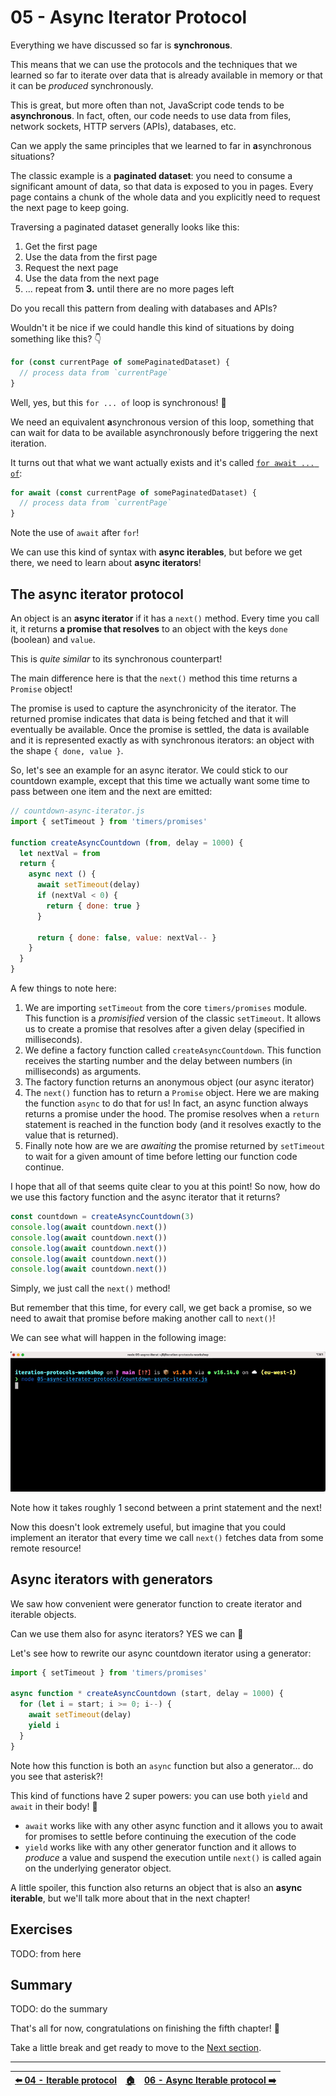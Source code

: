 # 05 - Async Iterator Protocol

Everything we have discussed so far is **synchronous**.

This means that we can use the protocols and the techniques that we learned so far to iterate over data that is already available in memory or that it can be _produced_ synchronously.

This is great, but more often than not, JavaScript code tends to be **asynchronous**. In fact, often, our code needs to use data from files, network sockets, HTTP servers (APIs), databases, etc.

Can we apply the same principles that we learned to far in **a**synchronous situations?

The classic example is a **paginated dataset**: you need to consume a significant amount of data, so that data is exposed to you in pages. Every page contains a chunk of the whole data and you explicitly need to request the next page to keep going.

Traversing a paginated dataset generally looks like this:

  1. Get the first page
  2. Use the data from the first page
  3. Request the next page
  4. Use the data from the next page
  5. ... repeat from **3.** until there are no more pages left

Do you recall this pattern from dealing with databases and APIs?

Wouldn't it be nice if we could handle this kind of situations by doing something like this? 👇

```js
for (const currentPage of somePaginatedDataset) {
  // process data from `currentPage`
}
```

Well, yes, but this `for ... of` loop is synchronous! 🤔

We need an equivalent **a**synchronous version of this loop, something that can wait for data to be available asynchronously before triggering the next iteration.

It turns out that what we want actually exists and it's called [`for await ... of`](https://developer.mozilla.org/en-US/docs/Web/JavaScript/Reference/Statements/for-await...of):

```js
for await (const currentPage of somePaginatedDataset) {
  // process data from `currentPage`
}
```

Note the use of `await` after `for`!

We can use this kind of syntax with **async iterables**, but before we get there, we need to learn about **async iterators**!


## The async iterator protocol

An object is an **async iterator** if it has a `next()` method. Every time you call it, it returns **a promise that resolves** to an object with the keys `done` (boolean) and `value`.

This is _quite similar_ to its synchronous counterpart!

The main difference here is that the `next()` method this time returns a `Promise` object!

The promise is used to capture the asynchronicity of the iterator. The returned promise indicates that data is being fetched and that it will eventually be available. Once the promise is settled, the data is available and it is represented exactly as with synchronous iterators: an object with the shape `{ done, value }`.

So, let's see an example for an async iterator. We could stick to our countdown example, except that this time we actually want some time to pass between one item and the next are emitted:

```js
// countdown-async-iterator.js
import { setTimeout } from 'timers/promises'

function createAsyncCountdown (from, delay = 1000) {
  let nextVal = from
  return {
    async next () {
      await setTimeout(delay)
      if (nextVal < 0) {
        return { done: true }
      }

      return { done: false, value: nextVal-- }
    }
  }
}
```

A few things to note here:

  1. We are importing `setTimeout` from the core `timers/promises` module. This function is a _promisified_ version of the classic `setTimeout`. It allows us to create a promise that resolves after a given delay (specified in milliseconds).
  2. We define a factory function called `createAsyncCountdown`. This function receives the starting number and the delay between numbers (in milliseconds) as arguments.
  3. The factory function returns an anonymous object (our async iterator)
  4. The `next()` function has to return a `Promise` object. Here we are making the function `async` to do that for us! In fact, an async function always returns a promise under the hood. The promise resolves when a `return` statement is reached in the function body (and it resolves exactly to the value that is returned).
  5. Finally note how are we are _awaiting_ the promise returned by `setTimeout` to wait for a given amount of time before letting our function code continue.

I hope that all of that seems quite clear to you at this point! So now, how do we use this factory function and the async iterator that it returns?

```js
const countdown = createAsyncCountdown(3)
console.log(await countdown.next())
console.log(await countdown.next())
console.log(await countdown.next())
console.log(await countdown.next())
console.log(await countdown.next())
```

Simply, we just call the `next()` method!

But remember that this time, for every call, we get back a promise, so we need to await that promise before making another call to `next()`!

We can see what will happen in the following image:

![Async Iterator Countdown example running in the terminal](./images/countdown-async-iterator.gif)

Note how it takes roughly 1 second between a print statement and the next!

Now this doesn't look extremely useful, but imagine that you could implement an iterator that every time we call `next()` fetches data from some remote resource!


## Async iterators with generators

We saw how convenient were generator function to create iterator and iterable objects.

Can we use them also for async iterators? YES we can 💪

Let's see how to rewrite our async countdown iterator using a generator:

```js
import { setTimeout } from 'timers/promises'

async function * createAsyncCountdown (start, delay = 1000) {
  for (let i = start; i >= 0; i--) {
    await setTimeout(delay)
    yield i
  }
}
```

Note how this function is both an `async` function but also a generator... do you see that asterisk?!

This kind of functions have 2 super powers: you can use both `yield` and `await` in their body! 🤯

  - `await` works like with any other async function and it allows you to await for promises to settle before continuing the execution of the code
  - `yield` works like with any other generator function and it allows to _produce_ a value and suspend the execution untile `next()` is called again on the underlying generator object.

A little spoiler, this function also returns an object that is also an **async iterable**, but we'll talk more about that in the next chapter!


## Exercises

TODO: from here


## Summary

TODO: do the summary



That's all for now, congratulations on finishing the fifth chapter! 🎉

Take a little break and get ready to move to the [Next section](/06-async-iterable-protocol/README.md).

---

| [⬅️ 04 - Iterable protocol](/04-iterable-protocol/README.md) | [🏠](/README.md)| [06 - Async Iterable protocol ➡️](/06-async-iterable-protocol/README.md)|
|:--------------|:------:|------------------------------------------------:|